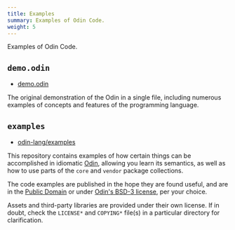 ```yaml
---
title: Examples
summary: Examples of Odin Code.
weight: 5
---
```


Examples of Odin Code.

## `demo.odin`

* [demo.odin](https://github.com/odin-lang/Odin/blob/master/examples/demo/demo.odin)

The original demonstration of the Odin in a single file, including numerous examples of concepts and features of the programming language.

## `examples`

* [odin-lang/examples](https://github.com/odin-lang/examples)

This repository contains examples of how certain things can be accomplished in idiomatic [Odin](https://github.com/odin-lang/Odin), allowing you learn its semantics, as well as how to use parts of the `core` and `vendor` package collections.

The code examples are published in the hope they are found useful, and are in the [Public Domain](https://unlicense.org) or under [Odin's BSD-3 license](https://github.com/odin-lang/Odin/blob/master/LICENSE), per your choice.

Assets and third-party libraries are provided under their own license. If in doubt, check the `LICENSE*` and `COPYING*` file(s) in a particular directory for clarification.
